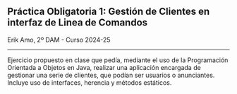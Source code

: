 ## Práctica Obligatoria 1: Gestión de Clientes en interfaz de Linea de Comandos
Erik Amo, 2º DAM - Curso 2024-25
<hr>
Ejercicio propuesto en clase que pedía, mediante el uso de la Programación Orientada a Objetos en Java, realizar una aplicación encargada de gestionar una serie de clientes, que podían ser usuarios o anunciantes.
<br>
Incluye uso de interfaces, herencia y métodos estáticos.
